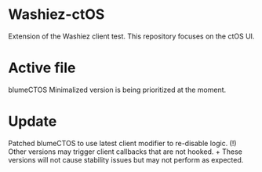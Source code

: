 # Washiez-ctOS
Extension of the Washiez client test. This repository focuses on the ctOS UI.

# Active file
blumeCTOS Minimalized version is being prioritized at the moment.

# Update
Patched blumeCTOS to use latest client modifier to re-disable logic.
 (!) Other versions may trigger client callbacks that are not hooked.
     + These versions will not cause stability issues but may not perform as expected.
